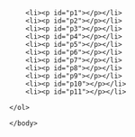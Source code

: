 
<html>
<head>
   <script src="script.js"></script>       

</head>
        
<body>
    <ol>
    
        <li><p id="p1"></p></li>
        <li><p id="p2"></p></li>
        <li><p id="p3"></p></li>
        <li><p id="p4"></p></li>
        <li><p id="p5"></p></li>
        <li><p id="p6"></p></li>
        <li><p id="p7"></p></li>
        <li><p id="p8"></p></li>
        <li><p id="p9"></p></li>
        <li><p id="p10"></p></li>
        <li><p id="p11"></p></li>
    
    </ol>
<script>

    
    document.getElementById("p1").innerHTML = squaredNumber();
    document.getElementById("p2").innerHTML = HalfNumber();
    document.getElementById("p3").innerHTML = percentOF();
     document.getElementById("p4").innerHTML = areaOfCircle();
     document.getElementById("p5").innerHTML = runAll();
     document.getElementById("p6").innerHTML = FortuneTeller();
     document.getElementById("p7").innerHTML = AgeCaluclator();
     document.getElementById("p8").innerHTML = LifeTimeSupply();
     document.getElementById("p9").innerHTML = Geometrizer();
     document.getElementById("p10").innerHTML = celciusToFe();
     document.getElementById("p11").innerHTML = fahtocelsius();
           </script>
    
    </body>




</html>